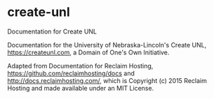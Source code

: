 # create-unl
Documentation for Create UNL

Documentation for the University of Nebraska-Lincoln's Create UNL, https://createunl.com, a Domain of One's Own Initiative.

Adapted from Documentation for Reclaim Hosting, https://github.com/reclaimhosting/docs and http://docs.reclaimhosting.com/, which is Copyright (c) 2015 Reclaim Hosting and made available under an MIT License.
